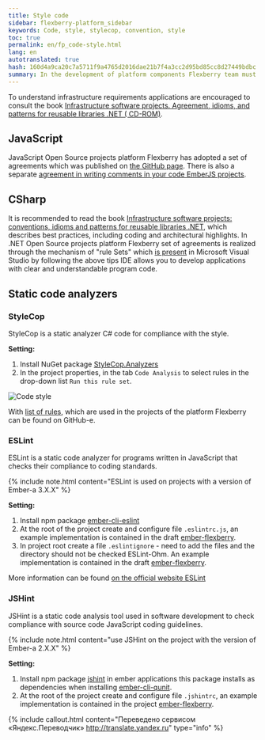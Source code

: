 ```yaml
---
title: Style code
sidebar: flexberry-platform_sidebar
keywords: Code, style, stylecop, convention, style
toc: true
permalink: en/fp_code-style.html
lang: en
autotranslated: true
hash: 160d4a9ca20c7a5711f9a4765d2016dae21b7f4a3cc2d95bd85cc8d27449bdbc
summary: In the development of platform components Flexberry team must adhere to a single coding style.
---
```


To understand infrastructure requirements applications are encouraged to consult the book [Infrastructure software projects. Agreement, idioms, and patterns for reusable libraries .NET ( CD-ROM)](http://www.ozon.ru/context/detail/id/5588868/).

## JavaScript

JavaScript Open Source projects platform Flexberry has adopted a set of agreements which was published on [the GitHub page](https://github.com/Flexberry/javascript-style-guide).
There is also a separate [agreement in writing comments in your code EmberJS projects](fp_ember-comments-style-yuidoc.html).

## CSharp

It is recommended to read the book [Infrastructure software projects: conventions, idioms and patterns for reusable libraries .NET](http://www.williamspublishing.com/Books/978-5-8459-1692-1.html), which describes best practices, including coding and architectural highlights.
In .NET Open Source projects platform Flexberry set of agreements is realized through the mechanism of "rule Sets" which [is present](https://msdn.microsoft.com/ru-ru/library/dd465186.aspx) in Microsoft Visual Studio by following the above tips IDE allows you to develop applications with clear and understandable program code.

## Static code analyzers

### StyleCop

StyleCop is a static analyzer C# code for compliance with the style.

**Setting:**

1. Install NuGet package [StyleCop.Analyzers](http://nuget.ics.perm.ru/packages/StyleCop.Analyzers/)
2. In the project properties, in the tab `Code Analysis` to select rules in the drop-down list `Run this rule set`.

![Code style](/images/pages/products/flexberry-platform/code-style1.png)

With [list of rules](https://github.com/Flexberry/NewPlatform.Flexberry.ORM/blob/develop/Flexberry.ruleset), which are used in the projects of the platform Flexberry can be found on GitHub-e.

### ESLint

ESLint is a static code analyzer for programs written in JavaScript that checks their compliance to coding standards.

{% include note.html content="ESLint is used on projects with a version of Ember-a 3.X.X" %}

**Setting:**

1. Install npm package [ember-cli-eslint](https://www.npmjs.com/package/ember-cli-eslint)
2. At the root of the project create and configure file `.eslintrc.js`, an example implementation is contained in the draft [ember-flexberry](https://github.com/Flexberry/ember-flexberry/blob/feature-ember-update/.eslintrc.js).
3. In project root create a file `.eslintignore` - need to add the files and the directory should not be checked ESLint-Ohm. An example implementation is contained in the draft [ember-flexberry](https://github.com/Flexberry/ember-flexberry/blob/feature-ember-update/.eslintignore).

More information can be found [on the official website ESLint](https://eslint.org/docs/user-guide/configuring)

### JSHint

JSHint is a static code analysis tool used in software development to check compliance with source code JavaScript coding guidelines.

{% include note.html content="use JSHint on the project with the version of Ember-a 2.X.X" %}

**Setting:**

1. Install npm package [jshint](https://www.npmjs.com/package/jshint) in ember applications this package installs as dependencies when installing [ember-cli-qunit](https://www.npmjs.com/package/ember-cli-qunit).
2. At the root of the project create and configure file `.jshintrc`, an example implementation is contained in the project [ember-flexberry](https://github.com/Flexberry/ember-flexberry/blob/develop/.jshintrc).



{% include callout.html content="Переведено сервисом «Яндекс.Переводчик» <http://translate.yandex.ru>" type="info" %}